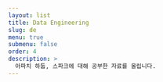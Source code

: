 ```yaml
---
layout: list
title: Data Engineering 
slug: de
menu: true
submenu: false
order: 4
description: >
  아파치 하둡, 스파크에 대해 공부한 자료를 올립니다.
---
```

